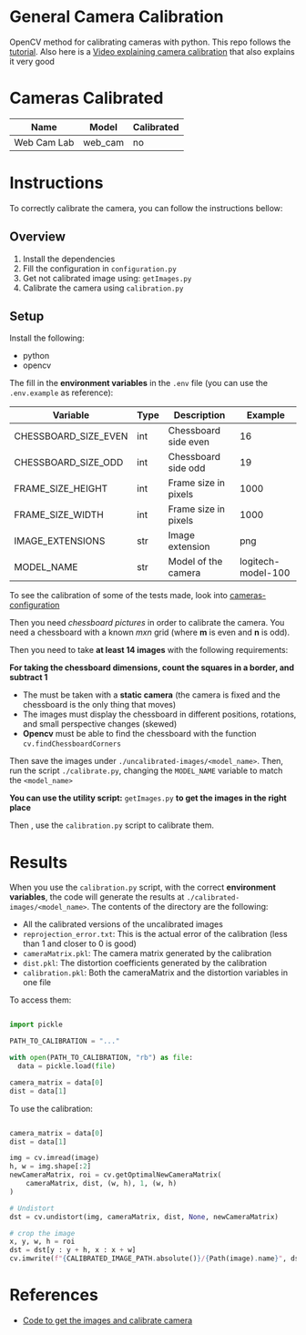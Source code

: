 # General Camera Calibration

OpenCV method for calibrating cameras with python. This repo follows the
[tutorial](https://docs.opencv.org/4.x/dc/dbb/tutorial_py_calibration.html). Also here is a [Video explaining camera calibration](https://www.youtube.com/watch?v=3h7wgR5fYik) that also explains it very good 

# Cameras Calibrated

| Name | Model | Calibrated | 
| ---- | ----- | --- | 
| Web Cam Lab | web_cam | no | 

# Instructions

To correctly calibrate the camera, you can follow the instructions bellow: 

## Overview

1. Install the dependencies
2. Fill the configuration in `configuration.py`
3. Get not calibrated image using: `getImages.py`
4. Calibrate the camera using `calibration.py`

## Setup

Install the following: 

- python
- opencv

The fill in the **environment variables** in the `.env` file (you can use the `.env.example` as reference):

| Variable             | Type | Description          | Example            |
| --------             | ---- | -----------          | -------            |
| CHESSBOARD_SIZE_EVEN | int  | Chessboard side even | 16                 |
| CHESSBOARD_SIZE_ODD  | int  | Chessboard side odd  | 19                 |
| FRAME_SIZE_HEIGHT    | int  | Frame size in pixels | 1000               |
| FRAME_SIZE_WIDTH     | int  | Frame size in pixels | 1000               |
| IMAGE_EXTENSIONS     | str  | Image extension      | png                |
| MODEL_NAME           | str  | Model of the camera  | logitech-model-100 |

To see the calibration of some of the tests made, look into [cameras-configuration](cameras-configuration.csv)

Then you need *chessboard pictures* in order to calibrate the camera. You need
a chessboard with a known *mxn* grid (where **m** is even and **n** is odd).

Then you need to take **at least 14 images** with the following requirements: 

**For taking the chessboard dimensions, count the squares in a border, and subtract 1**

- The must be taken with a **static camera** (the camera is fixed and the chessboard is the only thing that moves)
- The images must display the chessboard in different positions, rotations, and small perspective changes (skewed)
- **Opencv** must be able to find the chessboard with the function  `cv.findChessboardCorners`

Then save the images under `./uncalibrated-images/<model_name>`. Then, run the script `./calibrate.py`, changing the `MODEL_NAME` variable to match the `<model_name>`

**You can use the utility script:** `getImages.py` **to get the images in the right place**

Then , use the `calibration.py` script to calibrate them.

# Results

When you use the `calibration.py` script, with the correct **environment variables**, the code will generate the results at `./calibrated-images/<model_name>`. The contents of the directory are the following: 

- All the calibrated versions of the uncalibrated images
- `reprojection_error.txt`: This is the actual error of the calibration (less than 1 and closer to 0 is good)
- `cameraMatrix.pkl`: The camera matrix generated by the calibration
- `dist.pkl`: The distortion coefficients generated by the calibration
- `calibration.pkl`: Both the cameraMatrix and the distortion variables in one file

To access them: 

```python

import pickle

PATH_TO_CALIBRATION = "..."

with open(PATH_TO_CALIBRATION, "rb") as file:
  data = pickle.load(file)

camera_matrix = data[0]
dist = data[1]
```

To use the calibration: 

```python

camera_matrix = data[0]
dist = data[1]

img = cv.imread(image)
h, w = img.shape[:2]
newCameraMatrix, roi = cv.getOptimalNewCameraMatrix(
    cameraMatrix, dist, (w, h), 1, (w, h)
)

# Undistort
dst = cv.undistort(img, cameraMatrix, dist, None, newCameraMatrix)

# crop the image
x, y, w, h = roi
dst = dst[y : y + h, x : x + w]
cv.imwrite(f"{CALIBRATED_IMAGE_PATH.absolute()}/{Path(image).name}", dst)

```

# References

- [Code to get the images and calibrate camera](https://github.com/niconielsen32/CameraCalibration)
